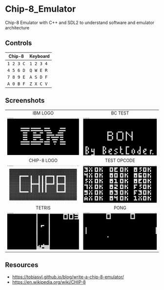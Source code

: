 # Chip-8_Emulator
Chip-8 Emulator with C++ and SDL2 to understand software and emulator architecture

## Controls
| Chip-8  | Keyboard |
| ------------- | ------------- |
| <kbd> 1 2 3 C </kbd>  | <kbd> 1 2 3 4 </kbd>  |
| <kbd> 4 5 6 D </kbd>  | <kbd> Q W E R </kbd>  |
| <kbd> 7 8 9 E </kbd>  | <kbd> A S D F </kbd>  |
| <kbd> A 0 B F </kbd>  | <kbd> Z X C V </kbd>  |

## Screenshots
|                          |                          |
:-------------------------:|:-------------------------:
| IBM LOGO                 | BC TEST                  |
| <img src="./screenshots/IBM.png" width="400"> | <img src="./screenshots/BC_test.png" width="400"> | 
| CHIP-8 LOGO              | TEST OPCODE              |
| <img src="./screenshots/chip8.png" width="400"> | <img src="./screenshots/test_opcode.png" width="400"> |
| TETRIS                   | PONG                     |
| <img src="./screenshots/tetris.png" width="400"> | <img src="./screenshots/pong.png" width="400"> |

## Resources
* https://tobiasvl.github.io/blog/write-a-chip-8-emulator/
* https://en.wikipedia.org/wiki/CHIP-8
